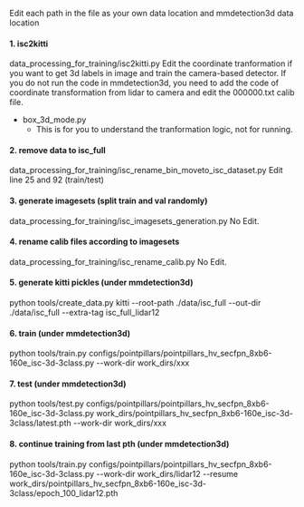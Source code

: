 Edit each path in the file as your own data location and mmdetection3d data location

#### 1. isc2kitti
data_processing_for_training/isc2kitti.py
Edit the coordinate tranformation if you want to get 3d labels in image and train the camera-based detector.
If you do not run the code in mmdetection3d, you need to add the code of coordinate transformation from lidar to camera and edit the 000000.txt calib file.
  - box_3d_mode.py
    - This is for you to understand the tranformation logic, not for running.

#### 2. remove data to isc_full
data_processing_for_training/isc_rename_bin_moveto_isc_dataset.py
Edit line 25 and 92 (train/test)

#### 3. generate imagesets (split train and val randomly)
data_processing_for_training/isc_imagesets_generation.py
No Edit.

#### 4. rename calib files according to imagesets
data_processing_for_training/isc_rename_calib.py
No Edit.

#### 5. generate kitti pickles (under mmdetection3d)
python tools/create_data.py kitti --root-path ./data/isc_full --out-dir ./data/isc_full --extra-tag isc_full_lidar12

#### 6. train (under mmdetection3d)
python tools/train.py configs/pointpillars/pointpillars_hv_secfpn_8xb6-160e_isc-3d-3class.py --work-dir work_dirs/xxx

#### 7. test (under mmdetection3d)
python tools/test.py configs/pointpillars/pointpillars_hv_secfpn_8xb6-160e_isc-3d-3class.py work_dirs/pointpillars_hv_secfpn_8xb6-160e_isc-3d-3class/latest.pth --work-dir work_dirs/xxx

#### 8. continue training from last pth (under mmdetection3d)
python tools/train.py configs/pointpillars/pointpillars_hv_secfpn_8xb6-160e_isc-3d-3class.py --work-dir work_dirs/lidar12 --resume work_dirs/pointpillars_hv_secfpn_8xb6-160e_isc-3d-3class/epoch_100_lidar12.pth
